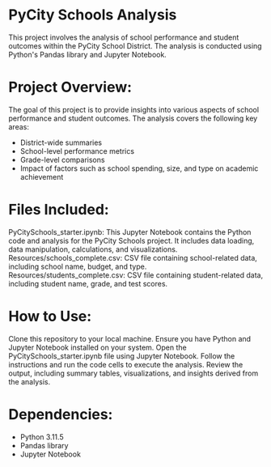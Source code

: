 # PyCity Schools Analysis

This project involves the analysis of school performance and student outcomes within the PyCity School District. The analysis is conducted using Python's Pandas library and Jupyter Notebook.

# Project Overview:

The goal of this project is to provide insights into various aspects of school performance and student outcomes. The analysis covers the following key areas:

- District-wide summaries
- School-level performance metrics
- Grade-level comparisons
- Impact of factors such as school spending, size, and type on academic achievement
  
# Files Included:

PyCitySchools_starter.ipynb: This Jupyter Notebook contains the Python code and analysis for the PyCity Schools project. It includes data loading, data manipulation, calculations, and visualizations.
Resources/schools_complete.csv: CSV file containing school-related data, including school name, budget, and type.
Resources/students_complete.csv: CSV file containing student-related data, including student name, grade, and test scores.

# How to Use:

Clone this repository to your local machine.
Ensure you have Python and Jupyter Notebook installed on your system.
Open the PyCitySchools_starter.ipynb file using Jupyter Notebook.
Follow the instructions and run the code cells to execute the analysis.
Review the output, including summary tables, visualizations, and insights derived from the analysis.

# Dependencies:

- Python 3.11.5
- Pandas library
- Jupyter Notebook

